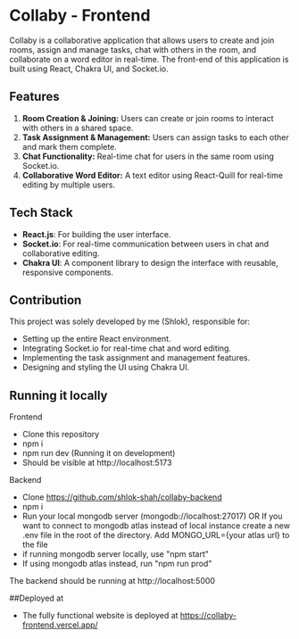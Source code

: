 # Collaby - Frontend

Collaby is a collaborative application that allows users to create and join rooms, assign and manage tasks, chat with others in the room, and collaborate on a word editor in real-time. The front-end of this application is built using React, Chakra UI, and Socket.io.

## Features

1. **Room Creation & Joining:** Users can create or join rooms to interact with others in a shared space.
2. **Task Assignment & Management:** Users can assign tasks to each other and mark them complete.
3. **Chat Functionality:** Real-time chat for users in the same room using Socket.io.
4. **Collaborative Word Editor:** A text editor using React-Quill for real-time editing by multiple users.

## Tech Stack

-   **React.js**: For building the user interface.
-   **Socket.io**: For real-time communication between users in chat and collaborative editing.
-   **Chakra UI**: A component library to design the interface with reusable, responsive components.

## Contribution

This project was solely developed by me (Shlok), responsible for:

-   Setting up the entire React environment.
-   Integrating Socket.io for real-time chat and word editing.
-   Implementing the task assignment and management features.
-   Designing and styling the UI using Chakra UI.

## Running it locally

Frontend
- Clone this repository
- npm i
- npm run dev (Running it on development)
- Should be visible at http://localhost:5173

Backend
- Clone https://github.com/shlok-shah/collaby-backend
- npm i
- Run your local mongodb server (mongodb://localhost:27017) OR If you want to connect to mongodb atlas instead of local instance create a new .env file in the root of the directory. Add MONGO_URL={your atlas url} to the file
- if running mongodb server locally, use "npm start"
- If using mongodb atlas instead, run "npm run prod"

The backend should be running at http://localhost:5000

##Deployed at

- The fully functional website is deployed at https://collaby-frontend.vercel.app/

